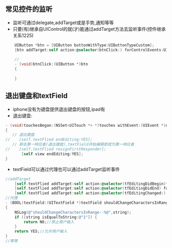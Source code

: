 ## 常见控件的监听
* 监听可通过delegate,addTarget或是手势,通知等等
* 只要(有)继承自UIControl的就(才)能通过addTarget方法去监听事件(控件继承关系1225)
```objectivec
    UIButton *btn = [UIButton buttonWithType:UIButtonTypeCustom];
    [btn addTarget:self action:@selector(btnClick:) forControlEvents:UIControlEventTouchUpInside];//注意冒号
    
    //
    - (void)btnClick:(UIButton *)btn
    {
    
    }
```

## 退出键盘和textField
* iphone没有为键盘提供退出键盘的按钮,ipad有
* 退出键盘:
 ```objectivec
 - (void)touchesBegan:(NSSet<UITouch *> *)touches withEvent:(UIEvent *)event
{
    // 退出键盘
//    [self.textFlied endEditing:YES];
    // 辞去第一响应者(退出键盘),textField开始编辑即成为第一响应者
//    [self.textFlied resignFirstResponder];
        [self.view endEditing:YES];
}
 ```
 
* textField可以通过代理也可以通过addTarget监听事件

```objectivec
//addTarget
    [self.textFlied addTarget:self action:@selector(tfEditingDidBegin)forControlEvents:UIControlEventEditingDidBegin];
    [self.textFlied addTarget:self action:@selector(tfEditingDidEnd) forControlEvents:UIControlEventEditingDidEnd];
    [self.textFlied addTarget:self action:@selector(tfEditingChanged:) forControlEvents:UIControlEventEditingChanged];
//代理
- (BOOL)textField:(UITextField *)textField shouldChangeCharactersInRange:(NSRange)range replacementString:(NSString *)string
{
    NSLog(@"shouldChangeCharactersInRange--%@",string);
    if ([string isEqualToString:@"1"]) {
        return NO;//禁止用户输入
    }
    return YES;//允许用户输入
}
//等等
```


